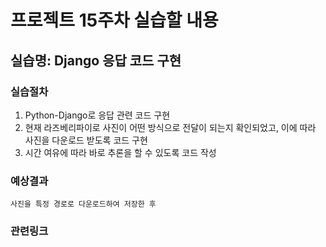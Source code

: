 # 프로젝트 15주차 실습할 내용

## 실습명: Django 응답 코드 구현

### 실습절차
1. Python-Django로 응답 관련 코드 구현
2. 현재 라즈베리파이로 사진이 어떤 방식으로 전달이 되는지 확인되었고, 이에 따라 사진을 다운로드 받도록 코드 구현
3. 시간 여유에 따라 바로 추론을 할 수 있도록 코드 작성

### 예상결과
```
사진을 특정 경로로 다운로드하여 저장한 후 
```

### 관련링크


